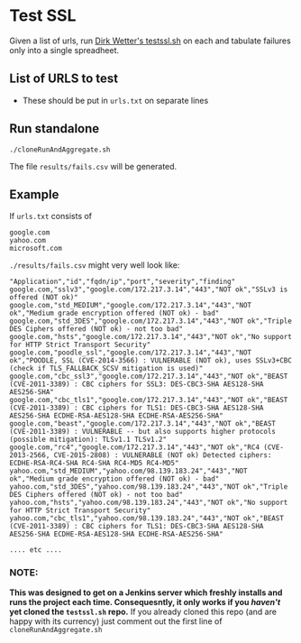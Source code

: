 # Test SSL
Given a list of urls, run [Dirk Wetter's testssl.sh](https://github.com/drwetter/testssl.sh) 
on each and tabulate failures only into a single spreadheet.

## List of URLS to test
* These should be put in `urls.txt` on separate lines


## Run standalone
```
./cloneRunAndAggregate.sh
```
The file `results/fails.csv` will be generated.

## Example
If `urls.txt` consists of

```
google.com
yahoo.com
microsoft.com
```

`./results/fails.csv` might very well look like:

```
"Application","id","fqdn/ip","port","severity","finding"
google.com,"sslv3","google.com/172.217.3.14","443","NOT ok","SSLv3 is offered (NOT ok)"
google.com,"std_MEDIUM","google.com/172.217.3.14","443","NOT ok","Medium grade encryption offered (NOT ok) - bad"
google.com,"std_3DES","google.com/172.217.3.14","443","NOT ok","Triple DES Ciphers offered (NOT ok) - not too bad"
google.com,"hsts","google.com/172.217.3.14","443","NOT ok","No support for HTTP Strict Transport Security"
google.com,"poodle_ssl","google.com/172.217.3.14","443","NOT ok","POODLE, SSL (CVE-2014-3566) : VULNERABLE (NOT ok), uses SSLv3+CBC (check if TLS_FALLBACK_SCSV mitigation is used)"
google.com,"cbc_ssl3","google.com/172.217.3.14","443","NOT ok","BEAST (CVE-2011-3389) : CBC ciphers for SSL3: DES-CBC3-SHA AES128-SHA AES256-SHA"
google.com,"cbc_tls1","google.com/172.217.3.14","443","NOT ok","BEAST (CVE-2011-3389) : CBC ciphers for TLS1: DES-CBC3-SHA AES128-SHA AES256-SHA ECDHE-RSA-AES128-SHA ECDHE-RSA-AES256-SHA"
google.com,"beast","google.com/172.217.3.14","443","NOT ok","BEAST (CVE-2011-3389) : VULNERABLE -- but also supports higher protocols (possible mitigation): TLSv1.1 TLSv1.2"
google.com,"rc4","google.com/172.217.3.14","443","NOT ok","RC4 (CVE-2013-2566, CVE-2015-2808) : VULNERABLE (NOT ok) Detected ciphers: ECDHE-RSA-RC4-SHA RC4-SHA RC4-MD5 RC4-MD5"
yahoo.com,"std_MEDIUM","yahoo.com/98.139.183.24","443","NOT ok","Medium grade encryption offered (NOT ok) - bad"
yahoo.com,"std_3DES","yahoo.com/98.139.183.24","443","NOT ok","Triple DES Ciphers offered (NOT ok) - not too bad"
yahoo.com,"hsts","yahoo.com/98.139.183.24","443","NOT ok","No support for HTTP Strict Transport Security"
yahoo.com,"cbc_tls1","yahoo.com/98.139.183.24","443","NOT ok","BEAST (CVE-2011-3389) : CBC ciphers for TLS1: DES-CBC3-SHA AES128-SHA AES256-SHA ECDHE-RSA-AES128-SHA ECDHE-RSA-AES256-SHA"

.... etc ....
```

### NOTE:
**This was designed to get on a Jenkins server which freshly installs and runs the project each time.
Consequesntly, it only works if you *haven't* yet cloned the `testssl.sh` repo.**
If you already cloned this repo (and are happy with its currency) just comment out the first line of `cloneRunAndAggregate.sh`

